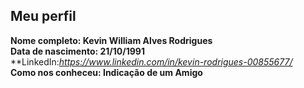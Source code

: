 Meu perfil
-------

**Nome completo: Kevin William Alves Rodrigues**   
**Data de nascimento: 21/10/1991**   
**LinkedIn:*https://www.linkedin.com/in/kevin-rodrigues-00855677/*    
**Como nos conheceu: Indicação de um Amigo**   